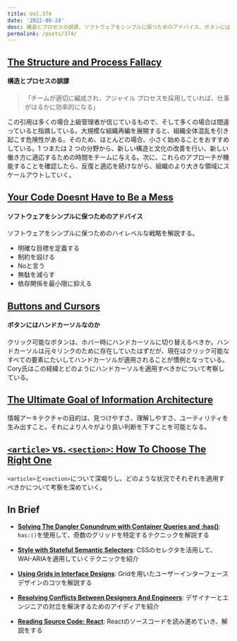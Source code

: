 ```yaml
---
title: Vol.374
date: '2022-08-24'
desc: 構造とプロセスの誤謬、ソフトウェアをシンプルに保つためのアドバイス、ボタンにはハンドカーソルなのか、ほか計10リンク
permalink: /posts/374/
---
```


## [The Structure and Process Fallacy](https://medium.com/nick-tune-tech-strategy-blog/the-structure-and-process-fallacy-40640e844230)
#### 構造とプロセスの誤謬

> 「チームが適切に編成され、アジャイル プロセスを採用していれば、仕事がはるかに効率的になる」

この引用は多くの場合上級管理者が信じているもので、そして多くの場合は間違っていると指摘している。大規模な組織再編を展開すると、組織全体混乱を引き起こす危険性がある。そのため、ほとんどの場合、小さく始めることをおすすめしている。1 つまたは 2 つの分野から、新しい構造と文化の改善を行い、新しい働き方に適応するための時間をチームに与える。次に、これらのアプローチが機能することを確認したら、反復と適応を続けながら、組織のより大きな領域にスケールアウトしていく。


## [Your Code Doesnt Have to Be a Mess](https://www.danielsieger.com/blog/2022/07/25/your-code-doesnt-have-to-be-a-mess.html)
#### ソフトウェアをシンプルに保つためのアドバイス

ソフトウェアをシンプルに保つためのハイレベルな戦略を解説する。

- 明確な目標を定義する
- 制約を設ける
- Noと言う
- 無駄を減らす
- 依存関係を最小限に抑える


## [Buttons and Cursors](https://www.abeautifulsite.net/posts/buttons-and-cursors/)
#### ボタンにはハンドカーソルなのか

クリック可能なボタンは、ホバー時にハンドカーソルに切り替えるべきか。ハンドカーソルは元々リンクのために存在していたはずだが、現在はクリック可能なすべての要素にたいしてハンドカーソルが適用されることが慣例となっている。Cory氏はこの経緯とどのようにハンドカーソルを適用すべきかについて考察している。

## [The Ultimate Goal of Information Architecture](https://jarango.com/2022/07/28/the-ultimate-goal-of-information-architecture/)

情報アーキテクチャの目的は、見つけやすさ、理解しやすさ、ユーティリティを生み出すこと。それにより人々がより良い判断を下すことを可能となる。


## [`<article>` vs. `<section>`: How To Choose The Right One](https://www.smashingmagazine.com/2022/07/article-section-elements-accessibility/)

`<article>`と`<section>`について深堀りし、どのような状況でそれぞれを適用すべきかについて考察を深めていく。


## In Brief

- **[Solving The Dangler Conundrum with Container Queries and :has()](https://daverupert.com/2022/07/solving-the-dangler-conundrum-with-has-and-container-queries/)**: `has:()`を使用して、奇数のグリッドを特定するテクニックを解説する

- **[Style with Stateful Semantic Selectors](https://benmyers.dev/blog/semantic-selectors/)**: CSSのセレクタを活用して、WAI-ARIAを適用していくテクニックを紹介

- **[Using Grids in Interface Designs](https://www.nngroup.com/articles/using-grids-in-interface-designs/)**: Gridを用いたユーザーインターフェースデザインのコツを解説する

- **[Resolving Conflicts Between Designers And Engineers](https://www.smashingmagazine.com/2022/07/resolving-conflicts-designers-engineers/)**: デザイナーとエンジニアの対立を解決するためのアイディアを紹介

- **[Reading Source Code: React](https://alexkondov.com/readint-source-code-react/)**: Reactのソースコードを読み進めていき、解説をする
